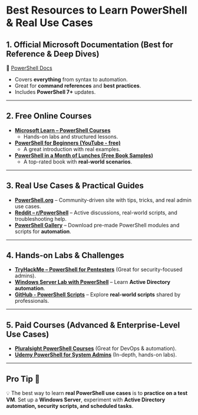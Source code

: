 # Best Resources to Learn PowerShell & Real Use Cases

## **1. Official Microsoft Documentation** (Best for Reference & Deep Dives)
📌 [PowerShell Docs](https://learn.microsoft.com/en-us/powershell/)  
- Covers **everything** from syntax to automation.  
- Great for **command references** and **best practices**.  
- Includes **PowerShell 7+** updates.  

---

## **2. Free Online Courses**
- **[Microsoft Learn – PowerShell Courses](https://learn.microsoft.com/en-us/training/browse/?terms=powershell&expanded=IT-operations&roles=Administrator)**  
  - Hands-on labs and structured lessons.  
- **[PowerShell for Beginners (YouTube - free)](https://www.youtube.com/watch?v=JZJr9lvF8bM)**  
  - A great introduction with real examples.  
- **[PowerShell in a Month of Lunches (Free Book Samples)](https://www.manning.com/books/learn-windows-powershell-in-a-month-of-lunches-second-edition)**  
  - A top-rated book with **real-world scenarios**.  

---

## **3. Real Use Cases & Practical Guides**
- **[PowerShell.org](https://powershell.org/)** – Community-driven site with tips, tricks, and real admin use cases.  
- **[Reddit – r/PowerShell](https://www.reddit.com/r/PowerShell/)** – Active discussions, real-world scripts, and troubleshooting help.  
- **[PowerShell Gallery](https://www.powershellgallery.com/)** – Download pre-made PowerShell modules and scripts for **automation**.  

---

## **4. Hands-on Labs & Challenges**
- **[TryHackMe – PowerShell for Pentesters](https://tryhackme.com/room/powershellbasics)** (Great for security-focused admins).  
- **[Windows Server Lab with PowerShell](https://adamtheautomator.com/windows-server-lab/)** – Learn **Active Directory automation**.  
- **[GitHub - PowerShell Scripts](https://github.com/search?q=powershell)** – Explore **real-world scripts** shared by professionals.  

---

## **5. Paid Courses (Advanced & Enterprise-Level Use Cases)**
- **[Pluralsight PowerShell Courses](https://www.pluralsight.com/paths/learn-powershell-core-7)** (Great for DevOps & automation).  
- **[Udemy PowerShell for System Admins](https://www.udemy.com/course/advanced-powershell-for-administrators/)** (In-depth, hands-on labs).  

---

## **Pro Tip** 🚀  
💡 The best way to learn **real PowerShell use cases** is to **practice on a test VM**. Set up a **Windows Server**, experiment with **Active Directory automation, security scripts, and scheduled tasks**.  

